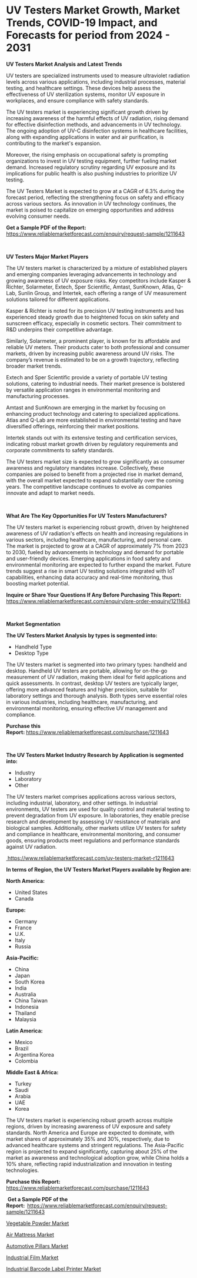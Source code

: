 <p><h1>UV Testers Market Growth, Market Trends, COVID-19 Impact, and Forecasts for period from 2024 - 2031</h1></p><p><strong>UV Testers Market Analysis and Latest Trends</strong></p>
<p><p>UV testers are specialized instruments used to measure ultraviolet radiation levels across various applications, including industrial processes, material testing, and healthcare settings. These devices help assess the effectiveness of UV sterilization systems, monitor UV exposure in workplaces, and ensure compliance with safety standards. </p><p>The UV testers market is experiencing significant growth driven by increasing awareness of the harmful effects of UV radiation, rising demand for effective disinfection methods, and advancements in UV technology. The ongoing adoption of UV-C disinfection systems in healthcare facilities, along with expanding applications in water and air purification, is contributing to the market's expansion. </p><p>Moreover, the rising emphasis on occupational safety is prompting organizations to invest in UV testing equipment, further fueling market demand. Increased regulatory scrutiny regarding UV exposure and its implications for public health is also pushing industries to prioritize UV testing. </p><p>The UV Testers Market is expected to grow at a CAGR of 6.3% during the forecast period, reflecting the strengthening focus on safety and efficacy across various sectors. As innovation in UV technology continues, the market is poised to capitalize on emerging opportunities and address evolving consumer needs.</p></p>
<p><strong>Get a Sample PDF of the Report:&nbsp;</strong> <a href="https://www.reliablemarketforecast.com/enquiry/request-sample/1211643?utm_campaign=1082&utm_medium=2&utm_source=Github&utm_content=ia&utm_term=17122024&utm_id=uv-testers">https://www.reliablemarketforecast.com/enquiry/request-sample/1211643</a></p>
<p>&nbsp;</p>
<p><strong>UV Testers Major Market Players</strong></p>
<p><p>The UV testers market is characterized by a mixture of established players and emerging companies leveraging advancements in technology and growing awareness of UV exposure risks. Key competitors include Kasper & Richter, Solarmeter, Extech, Sper Scientific, Amtast, SunKnown, Atlas, Q-Lab, Sunlin Group, and Intertek, each offering a range of UV measurement solutions tailored for different applications.</p><p>Kasper & Richter is noted for its precision UV testing instruments and has experienced steady growth due to heightened focus on skin safety and sunscreen efficacy, especially in cosmetic sectors. Their commitment to R&D underpins their competitive advantage.</p><p>Similarly, Solarmeter, a prominent player, is known for its affordable and reliable UV meters. Their products cater to both professional and consumer markets, driven by increasing public awareness around UV risks. The company’s revenue is estimated to be on a growth trajectory, reflecting broader market trends.</p><p>Extech and Sper Scientific provide a variety of portable UV testing solutions, catering to industrial needs. Their market presence is bolstered by versatile application ranges in environmental monitoring and manufacturing processes.</p><p>Amtast and SunKnown are emerging in the market by focusing on enhancing product technology and catering to specialized applications. Atlas and Q-Lab are more established in environmental testing and have diversified offerings, reinforcing their market positions.</p><p>Intertek stands out with its extensive testing and certification services, indicating robust market growth driven by regulatory requirements and corporate commitments to safety standards. </p><p>The UV testers market size is expected to grow significantly as consumer awareness and regulatory mandates increase. Collectively, these companies are poised to benefit from a projected rise in market demand, with the overall market expected to expand substantially over the coming years. The competitive landscape continues to evolve as companies innovate and adapt to market needs.</p></p>
<p>&nbsp;</p>
<p><strong>What Are The Key Opportunities For UV Testers Manufacturers?</strong></p>
<p><p>The UV testers market is experiencing robust growth, driven by heightened awareness of UV radiation's effects on health and increasing regulations in various sectors, including healthcare, manufacturing, and personal care. The market is projected to grow at a CAGR of approximately 7% from 2023 to 2030, fueled by advancements in technology and demand for portable and user-friendly devices. Emerging applications in food safety and environmental monitoring are expected to further expand the market. Future trends suggest a rise in smart UV testing solutions integrated with IoT capabilities, enhancing data accuracy and real-time monitoring, thus boosting market potential.</p></p>
<p><strong>Inquire or Share Your Questions If Any Before Purchasing This Report:</strong> <a href="https://www.reliablemarketforecast.com/enquiry/pre-order-enquiry/1211643?utm_campaign=1082&utm_medium=2&utm_source=Github&utm_content=ia&utm_term=17122024&utm_id=uv-testers">https://www.reliablemarketforecast.com/enquiry/pre-order-enquiry/1211643</a></p>
<p>&nbsp;</p>
<p><strong>Market Segmentation</strong></p>
<p><strong>The UV Testers Market Analysis by types is segmented into:</strong></p>
<p><ul><li>Handheld Type</li><li>Desktop Type</li></ul></p>
<p><p>The UV testers market is segmented into two primary types: handheld and desktop. Handheld UV testers are portable, allowing for on-the-go measurement of UV radiation, making them ideal for field applications and quick assessments. In contrast, desktop UV testers are typically larger, offering more advanced features and higher precision, suitable for laboratory settings and thorough analysis. Both types serve essential roles in various industries, including healthcare, manufacturing, and environmental monitoring, ensuring effective UV management and compliance.</p></p>
<p><strong>Purchase this Report:&nbsp;</strong><a href="https://www.reliablemarketforecast.com/purchase/1211643?utm_campaign=1082&utm_medium=2&utm_source=Github&utm_content=ia&utm_term=17122024&utm_id=uv-testers">https://www.reliablemarketforecast.com/purchase/1211643</a></p>
<p>&nbsp;</p>
<p><strong>The UV Testers Market Industry Research by Application is segmented into:</strong></p>
<p><ul><li>Industry</li><li>Laboratory</li><li>Other</li></ul></p>
<p><p>The UV testers market comprises applications across various sectors, including industrial, laboratory, and other settings. In industrial environments, UV testers are used for quality control and material testing to prevent degradation from UV exposure. In laboratories, they enable precise research and development by assessing UV resistance of materials and biological samples. Additionally, other markets utilize UV testers for safety and compliance in healthcare, environmental monitoring, and consumer goods, ensuring products meet regulations and performance standards against UV radiation.</p></p>
<p><a href="https://www.reliablemarketforecast.com/uv-testers-market-r1211643?utm_campaign=1082&utm_medium=2&utm_source=Github&utm_content=ia&utm_term=17122024&utm_id=uv-testers">&nbsp;https://www.reliablemarketforecast.com/uv-testers-market-r1211643</a></p>
<p><strong>In terms of Region, the UV Testers Market Players available by Region are:</strong></p>
<p>
    <p> <strong> North America: </strong>
        <ul>
            <li>United States</li>
            <li>Canada</li>
        </ul>
        </p> 
    <p> <strong> Europe: </strong>
        <ul>
            <li>Germany</li>
            <li>France</li>
            <li>U.K.</li>
            <li>Italy</li>
            <li>Russia</li>
        </ul>
        </p> 
    <p> <strong> Asia-Pacific: </strong>
        <ul>
            <li>China</li>
            <li>Japan</li>
            <li>South Korea</li>
            <li>India</li>
            <li>Australia</li>
            <li>China Taiwan</li>
            <li>Indonesia</li>
            <li>Thailand</li>
            <li>Malaysia</li>
        </ul>
        </p> 
    <p> <strong> Latin America: </strong>
        <ul>
            <li>Mexico</li>
            <li>Brazil</li>
            <li>Argentina Korea</li>
            <li>Colombia</li>
        </ul>
        </p> 
    <p> <strong> Middle East & Africa: </strong>
        <ul>
            <li>Turkey</li>
            <li>Saudi</li>
            <li>Arabia</li>
            <li>UAE</li>
            <li>Korea</li>
        </ul>
    </p>
    </p>
<p><p>The UV testers market is experiencing robust growth across multiple regions, driven by increasing awareness of UV exposure and safety standards. North America and Europe are expected to dominate, with market shares of approximately 35% and 30%, respectively, due to advanced healthcare systems and stringent regulations. The Asia-Pacific region is projected to expand significantly, capturing about 25% of the market as awareness and technological adoption grow, while China holds a 10% share, reflecting rapid industrialization and innovation in testing technologies.</p></p>
<p><strong>Purchase this Report: </strong><a href="https://www.reliablemarketforecast.com/purchase/1211643?utm_campaign=1082&utm_medium=2&utm_source=Github&utm_content=ia&utm_term=17122024&utm_id=uv-testers">https://www.reliablemarketforecast.com/purchase/1211643</a></p>
<p>&nbsp;<strong>Get a Sample PDF of the Report:&nbsp;&nbsp;</strong><a href="https://www.reliablemarketforecast.com/enquiry/request-sample/1211643?utm_campaign=1082&utm_medium=2&utm_source=Github&utm_content=ia&utm_term=17122024&utm_id=uv-testers">https://www.reliablemarketforecast.com/enquiry/request-sample/1211643</a></p>
<p><strong></strong></p>
<p><p><a href="https://www.linkedin.com/pulse/vegetable-powder-market-global-regional-analysis-focus-pf2re?utm_campaign=1082&utm_medium=2&utm_source=Github&utm_content=ia&utm_term=17122024&utm_id=uv-testers">Vegetable Powder Market</a></p><p><a href="https://www.linkedin.com/pulse/a-mkt-nova-vc8zf?utm_campaign=1082&utm_medium=2&utm_source=Github&utm_content=ia&utm_term=17122024&utm_id=uv-testers">Air Mattress Market</a></p><p><a href="https://www.linkedin.com/pulse/a-mkt-nova-vc8zf?utm_campaign=1082&utm_medium=2&utm_source=Github&utm_content=ia&utm_term=17122024&utm_id=uv-testers">Automotive Pillars Market</a></p><p><a href="https://www.linkedin.com/pulse/industrial-film-market-trends-report-industry-analysis-arwqc?utm_campaign=1082&utm_medium=2&utm_source=Github&utm_content=ia&utm_term=17122024&utm_id=uv-testers">Industrial Film Market</a></p><p><a href="https://www.linkedin.com/pulse/industrial-barcode-label-printer-market-outlook-2024-2031-no4kf?utm_campaign=1082&utm_medium=2&utm_source=Github&utm_content=ia&utm_term=17122024&utm_id=uv-testers">Industrial Barcode Label Printer Market</a></p></p>
